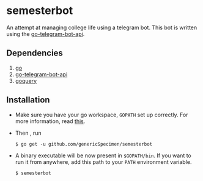 # semesterbot

An attempt at managing college life using a telegram bot. This bot is written using the [go-telegram-bot-api](https://github.com/go-telegram-bot-api/telegram-bot-api).

## Dependencies

1. [go](https://golang.org/)
2. [go-telegram-bot-api](https://github.com/go-telegram-bot-api/telegram-bot-api)
3. [goquery](https://github.com/PuerkitoBio/goquery)

## Installation

* Make sure you have your go workspace, `GOPATH` set up correctly. For more information, read [this](https://golang.org/doc/code.html).

* Then , run

	`$ go get -u github.com/genericSpecimen/semesterbot`

* A binary executable will be now present in `$GOPATH/bin`. If you want to run it from anywhere, add this path to your `PATH` environment variable.

	`$ semesterbot`

